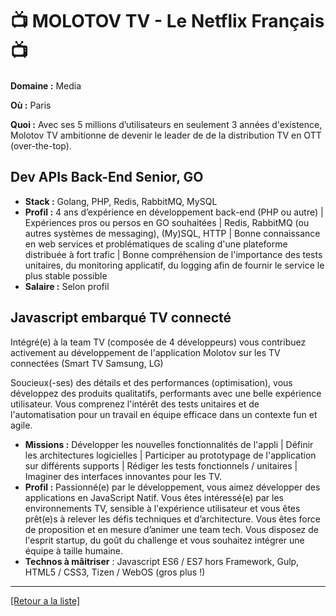 # 📺 MOLOTOV  TV - Le Netflix Français 📺

**Domaine :** Media

**Où :** Paris

**Quoi :** Avec ses 5 millions d’utilisateurs en seulement 3 années d'existence, Molotov TV ambitionne de devenir le leader de de la distribution TV en OTT (over-the-top).

## Dev APIs Back-End Senior, GO

- **Stack :** Golang, PHP, Redis, RabbitMQ, MySQL
- **Profil :** 4 ans d’expérience en développement back-end (PHP ou autre) | Expériences pros ou persos en GO souhaitées | Redis, RabbitMQ (ou autres systèmes de messaging), (My)SQL, HTTP | Bonne connaissance en web services et problématiques de scaling d'une plateforme distribuée à fort trafic | Bonne compréhension de l'importance des tests unitaires, du monitoring applicatif, du logging afin de fournir le service le plus stable possible 
- **Salaire :** Selon profil

## Javascript embarqué TV connecté

Intégré(e) à la team TV (composée de 4 développeurs) vous contribuez activement au développement de l'application Molotov sur les TV connectées (Smart TV Samsung, LG)

Soucieux(-ses) des détails et des performances (optimisation), vous développez des produits qualitatifs, performants avec une belle expérience utilisateur. Vous comprenez l'intérêt des tests unitaires et de l'automatisation pour un travail en équipe efficace dans un contexte fun et agile.

- **Missions :** Développer les nouvelles fonctionnalités de l'appli | Définir les architectures logicielles | Participer au prototypage de l'application sur différents supports | Rédiger les tests fonctionnels / unitaires | Imaginer des interfaces innovantes pour les TV.
- **Profil :** Passionné(e) par le développement, vous aimez développer des applications en JavaScript Natif. Vous êtes intéressé(e) par les environnements TV, sensible à l'expérience utilisateur et vous êtes prêt(e)s à relever les défis techniques et d’architecture. Vous êtes force de proposition et en mesure d’animer une team tech. Vous disposez de l'esprit startup, du goût du challenge et vous souhaitez intégrer une équipe à taille humaine.
- **Technos à mâitriser** : Javascript ES6 / ES7 hors Framework, Gulp, HTML5 / CSS3, Tizen / WebOS (gros plus !)

----
<a href="https://github.com/jlondiche/job-board-php/blob/master/00README.md">[Retour a la liste]</a>
